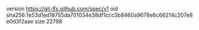 version https://git-lfs.github.com/spec/v1
oid sha256:1e53d1ed18755da701034e38df1ccc5b8460a9678e6c66214c207e8e0d3f2aae
size 22798
